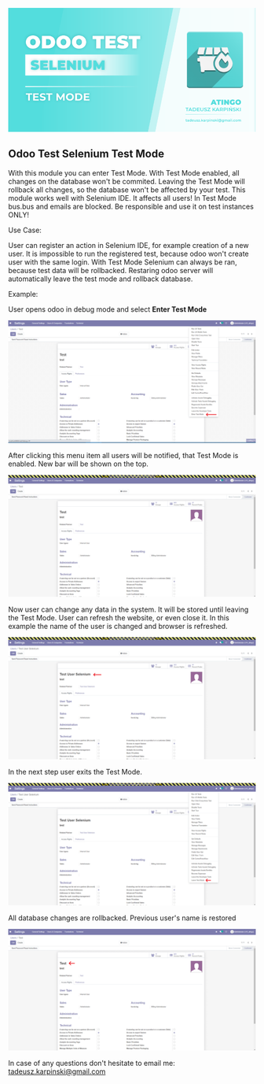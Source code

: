 ![Banner](static/description/images/banner.png?raw=true "Banner")

Odoo Test Selenium Test Mode
------------------------------
With this module you can enter Test Mode. With Test Mode enabled, all changes on the database won't be commited. Leaving the Test Mode will rollback all changes, so the database won't be affected by your test. This module works well with Selenium IDE. It affects all users! In Test Mode bus.bus and emails are blocked. Be responsible and use it on test instances ONLY!

Use Case:

User can register an action in Selenium IDE, for example creation of a new user. It is impossible to run the registered test, because odoo won't create user with the same login. With Test Mode Selenium can always be ran, because test data will be rollbacked. Restaring odoo server will automatically leave the test mode and rollback database.

Example:

User opens odoo in debug mode and select **Enter Test Mode**

![Screenshot 1](static/description/images/screenshot1.png?raw=true "Screenshot 1")

After clicking this menu item all users will be notified, that Test Mode is enabled. New bar will be shown on the top.

![Screenshot 2](static/description/images/screenshot2.png?raw=true "Screenshot 2")

Now user can change any data in the system. It will be stored until leaving the Test Mode. User can refresh the website, or even close it. In this example the name of the user is changed and browser is refreshed.

![Screenshot 3](static/description/images/screenshot3.png?raw=true "Screenshot 3")

In the next step user exits the Test Mode.

![Screenshot 4](static/description/images/screenshot4.png?raw=true "Screenshot 4")

All database changes are rollbacked. Previous user's name is restored

![Screenshot 5](static/description/images/screenshot5.png?raw=true "Screenshot 5")

In case of any questions don't hesitate to email me: tadeusz.karpinski@gmail.com
